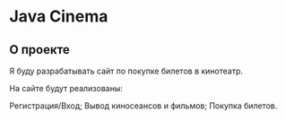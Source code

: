 # Java Cinema

## О проекте

Я буду разрабатывать сайт по покупке билетов в кинотеатр.

На сайте будут реализованы:

Регистрация/Вход;
Вывод киносеансов и фильмов;
Покупка билетов.



